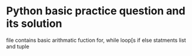 # Python basic practice question and its solution
 file contains basic arithmatic fuction for, while loop[s if else statments list and tuple
 
